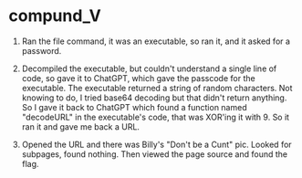 # compund_V

1. Ran the file command, it was an executable, so ran it, and it asked for a password.

2. Decompiled the executable, but couldn't understand a single line of code, so gave it to ChatGPT, which gave the passcode for the executable. The executable returned a string of random characters. Not knowing to do, I tried base64 decoding but that didn't return anything. So I gave it back to ChatGPT which found a function named "decodeURL" in the executable's code, that was XOR'ing it with 9. So it ran it and gave me back a URL.

3. Opened the URL and there was Billy's "Don't be a Cunt" pic. Looked for subpages, found nothing. Then viewed the page source and found the flag.

